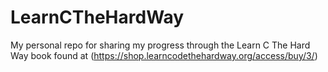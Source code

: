 # LearnCTheHardWay
My personal repo for sharing my progress through the Learn C The Hard Way book found at (https://shop.learncodethehardway.org/access/buy/3/)
